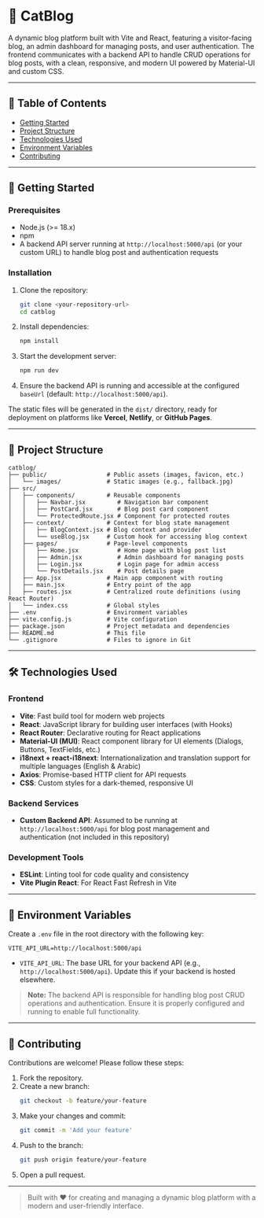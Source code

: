 # 🌟 CatBlog

A dynamic blog platform built with Vite and React, featuring a visitor-facing blog, an admin dashboard for managing posts, and user authentication. The frontend communicates with a backend API to handle CRUD operations for blog posts, with a clean, responsive, and modern UI powered by Material-UI and custom CSS.

---

## 📑 Table of Contents

- [Getting Started](#-getting-started)
- [Project Structure](#-project-structure)
- [Technologies Used](#-technologies-used)
- [Environment Variables](#-environment-variables)
- [Contributing](#-contributing)

---

## 🚀 Getting Started

### **Prerequisites**
- Node.js (>= 18.x)
- npm
- A backend API server running at `http://localhost:5000/api` (or your custom URL) to handle blog post and authentication requests

### **Installation**

1. Clone the repository:
   ```bash
   git clone <your-repository-url>
   cd catblog
   ```

2. Install dependencies:
   ```bash
   npm install
   ```

3. Start the development server:
   ```bash
   npm run dev
   ```

4. Ensure the backend API is running and accessible at the configured `baseUrl` (default: `http://localhost:5000/api`).

The static files will be generated in the `dist/` directory, ready for deployment on platforms like **Vercel**, **Netlify**, or **GitHub Pages**.

---

## 📂 Project Structure

```
catblog/
├── public/                 # Public assets (images, favicon, etc.)
│   └── images/             # Static images (e.g., fallback.jpg)
├── src/
│   ├── components/         # Reusable components
│   │   ├── Navbar.jsx         # Navigation bar component
│   │   ├── PostCard.jsx       # Blog post card component
│   │   └── ProtectedRoute.jsx # Component for protected routes
│   ├── context/            # Context for blog state management
│   │   ├── BlogContext.jsx # Blog context and provider
│   │   └── useBlog.jsx     # Custom hook for accessing blog context
│   ├── pages/              # Page-level components
│   │   ├── Home.jsx           # Home page with blog post list
│   │   ├── Admin.jsx          # Admin dashboard for managing posts
│   │   ├── Login.jsx          # Login page for admin access
│   │   └── PostDetails.jsx    # Post details page
│   ├── App.jsx             # Main app component with routing
│   ├── main.jsx            # Entry point of the app
│   ├── routes.jsx          # Centralized route definitions (using React Router)
│   └── index.css           # Global styles
├── .env                    # Environment variables
├── vite.config.js          # Vite configuration
├── package.json            # Project metadata and dependencies
├── README.md               # This file
└── .gitignore              # Files to ignore in Git
```

---

## 🛠️ Technologies Used

### **Frontend**
- **Vite**: Fast build tool for modern web projects
- **React**: JavaScript library for building user interfaces (with Hooks)
- **React Router**: Declarative routing for React applications
- **Material-UI (MUI)**: React component library for UI elements (Dialogs, Buttons, TextFields, etc.)
- **i18next + react-i18next**: Internationalization and translation support for multiple languages (English & Arabic)
- **Axios**: Promise-based HTTP client for API requests
- **CSS**: Custom styles for a dark-themed, responsive UI

### **Backend Services**
- **Custom Backend API**: Assumed to be running at `http://localhost:5000/api` for blog post management and authentication (not included in this repository)

### **Development Tools**
- **ESLint**: Linting tool for code quality and consistency
- **Vite Plugin React**: For React Fast Refresh in Vite

---

## 🔧 Environment Variables

Create a `.env` file in the root directory with the following key:

```
VITE_API_URL=http://localhost:5000/api
```

- `VITE_API_URL`: The base URL for your backend API (e.g., `http://localhost:5000/api`). Update this if your backend is hosted elsewhere.

> **Note:** The backend API is responsible for handling blog post CRUD operations and authentication. Ensure it is properly configured and running to enable full functionality.

---

## 🤝 Contributing

Contributions are welcome! Please follow these steps:

1. Fork the repository.
2. Create a new branch:
   ```bash
   git checkout -b feature/your-feature
   ```
3. Make your changes and commit:
   ```bash
   git commit -m 'Add your feature'
   ```
4. Push to the branch:
   ```bash
   git push origin feature/your-feature
   ```
5. Open a pull request.

---

> Built with ❤️ for creating and managing a dynamic blog platform with a modern and user-friendly interface.